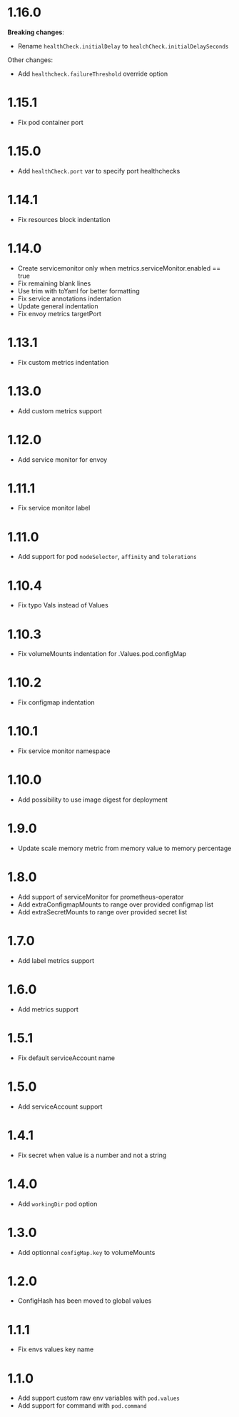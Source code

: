 # 1.16.0

**Breaking changes**:

- Rename `healthCheck.initialDelay` to `healchCheck.initialDelaySeconds`

Other changes:

- Add `healthcheck.failureThreshold` override option

# 1.15.1

- Fix pod container port

# 1.15.0

- Add `healthCheck.port` var to specify port healthchecks

# 1.14.1

- Fix resources block indentation

# 1.14.0

- Create servicemonitor only when metrics.serviceMonitor.enabled == true
- Fix remaining blank lines
- Use trim with toYaml for better formatting
- Fix service annotations indentation
- Update general indentation
- Fix envoy metrics targetPort

# 1.13.1

- Fix custom metrics indentation

# 1.13.0

- Add custom metrics support

# 1.12.0

- Add service monitor for envoy

# 1.11.1

- Fix service monitor label

# 1.11.0

- Add support for pod `nodeSelector`, `affinity` and `tolerations`

# 1.10.4

- Fix typo Vals instead of Values

# 1.10.3

- Fix volumeMounts indentation for .Values.pod.configMap

# 1.10.2

- Fix configmap indentation

# 1.10.1

- Fix service monitor namespace

# 1.10.0

- Add possibility to use image digest for deployment

# 1.9.0

- Update scale memory metric from memory value to memory percentage

# 1.8.0

- Add support of serviceMonitor for prometheus-operator
- Add extraConfigmapMounts to range over provided configmap list
- Add extraSecretMounts to range over provided secret list

# 1.7.0

- Add label metrics support

# 1.6.0

- Add metrics support

# 1.5.1

- Fix default serviceAccount name

# 1.5.0

- Add serviceAccount support

# 1.4.1

- Fix secret when value is a number and not a string

# 1.4.0

- Add `workingDir` pod option

# 1.3.0

- Add optionnal `configMap.key` to volumeMounts

# 1.2.0

- ConfigHash has been moved to global values

# 1.1.1

- Fix envs values key name

# 1.1.0

- Add support custom raw env variables with `pod.values`
- Add support for command with `pod.command`
